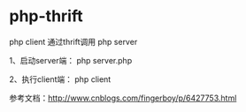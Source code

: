 # php-thrift
php client 通过thrift调用 php server

1、启动server端：
  php server.php

2、执行client端：
  php client


参考文档：http://www.cnblogs.com/fingerboy/p/6427753.html
